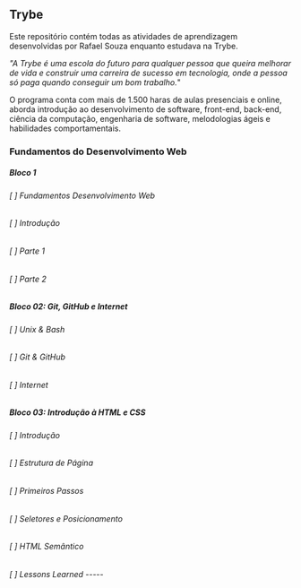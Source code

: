 ## Trybe
  
Este repositório contém todas as atividades de aprendizagem desenvolvidas por Rafael Souza enquanto estudava
na Trybe.

*"A Trybe é uma escola do futuro para qualquer pessoa que queira melhorar de vida e construir uma carreira de*
*sucesso em tecnologia, onde a pessoa só paga quando conseguir um bom trabalho.*"

O programa conta com mais de 1.500 haras de aulas presenciais e online, aborda introdução ao desenvolvimento de
software, front-end, back-end, ciência da computação, engenharia de software, melodologias ágeis e habilidades
comportamentais. 

### Fundamentos do Desenvolvimento Web

##### Bloco 1
###### [ ] Fundamentos Desenvolvimento Web
###### [ ] Introdução
###### [ ] Parte 1
###### [ ] Parte 2

##### Bloco 02: Git, GitHub e Internet
###### [ ] Unix & Bash
###### [ ] Git & GitHub
###### [ ] Internet

##### Bloco 03: Introdução à HTML e CSS
###### [ ] Introdução
###### [ ] Estrutura de Página
###### [ ] Primeiros Passos
###### [ ] Seletores e Posicionamento
###### [ ] HTML Semântico
###### [ ] Lessons Learned -----
